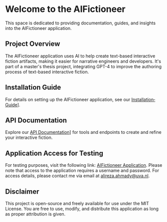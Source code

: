# Welcome to the AIFictioneer

This space is dedicated to providing documentation, guides, and insights into the AIFictioneer application.

## Project Overview

The AIFictioneer application uses AI to help create text-based interactive fiction artifacts, making it easier for narrative engineers and developers. It's part of a master's thesis project, integrating GPT-4 to improve the authoring process of text-based interactive fiction.

## Installation Guide
For details on setting up the AIFictioneer application, see our [Installation‐Guide](https://github.com/Alireza-Ahmady/AIFictioneer/wiki/Installation%E2%80%90Guide)].

## API Documentation

Explore our [API Documentation](https://github.com/Alireza-Ahmady/AIFictioneer/wiki/API-Overview)] for tools and endpoints to create and refine your interactive fiction.

## Application Access for Testing

For testing purposes, visit the following link: [AIFictioneer Application](https://aifictioneer.nl/). Please note that access to the application requires a username and password. For access details, please contact me via email at [alireza.ahmady@uva.nl](mailto:alireza.ahmady@uva.nl).

## Disclaimer
This project is open-source and freely available for use under the MIT License. You are free to use, modify, and distribute this application as long as proper attribution is given.


